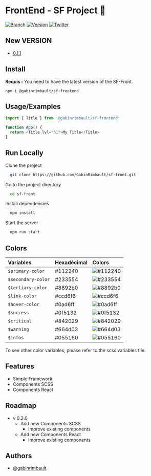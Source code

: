 # FrontEnd - SF Project 👋

[![Branch](https://img.shields.io/static/v1?label=Branch&message=Master&color=blue)](https://gitlab.com/GabinRimbault/template_project)  [![Version](https://img.shields.io/static/v1?label=Version&message=0.1.1&color=blue)](https://gitlab.com/GabinRimbault/template_project) [![Twitter](https://img.shields.io/twitter/url?style=social&url=https%3A%2F%2Ftwitter.com%2Frimbault_gabin)](https://twitter.com/rimbault_gabin)

## New VERSION
- [0.1.1](Doc/v0.1.1.md)

## Install

**Requis :** You need to have the latest version of the SF-Front.

	npm i @gabinrimbault/sf-frontend

## Usage/Examples

```javascript
import { Title } from '@gabinrimbault/sf-frontend'

function App() {
  return <Title lvl="h1">My Title</Title>
}
```

## Run Locally

Clone the project

```bash
  git clone https://github.com/GabinRimbault/sf-front.git
```

Go to the project directory

```bash
  cd sf-front
```

Install dependencies

```bash
  npm install
```

Start the server

```bash
  npm run start
```

## Colors


| Variables        | Hexadécimal | Colors                                                   |
|:-----------------|:------------|:---------------------------------------------------------|
| `$primary-color`   | #112240    | ![#112240](https://placehold.co/30x30/112240/112240.png) |
| `$secondary-color` | #233554    | ![#233554](https://placehold.co/30x30/233554/233554.png) |
| `$tertiary-color`  | #8892b0    | ![#8892b0](https://placehold.co/30x30/8892b0/8892b0.png) |
| `$link-color`      | #ccd6f6    | ![#ccd6f6](https://placehold.co/30x30/ccd6f6/ccd6f6.png) |
| `$hover-color`     | #0ad6ff    | ![#0ad6ff](https://placehold.co/30x30/0ad6ff/0ad6ff.png) |
| `$success`         | #0f5132    | ![#0f5132](https://placehold.co/30x30/0f5132/0f5132.png) |
| `$critical`        | #842029    | ![#842029](https://placehold.co/30x30/842029/842029.png) |
| `$warning`         | #664d03    | ![#664d03](https://placehold.co/30x30/664d03/664d03.png) |
| `$infos`           | #055160    | ![#055160](https://placehold.co/30x30/055160/055160.png) |

To see other color variables, please refer to the scss variables file.


## Features

- Simple Framework
- Components SCSS
- Components React

## Roadmap

- v 0.2.0
    - Add new Components SCSS
        - Improve existing components
    - Add new Components React
        - Improve existing components


## Authors

- [@gabinrimbault](https://github.com/GabinRimbault)

